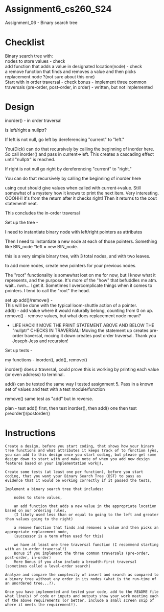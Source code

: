 # Assignment6_cs260_S24
Assignment_06 - Binary search tree  

# Checklist  
Binary search tree with:  
nodes to store values  - check   
add function that adds a value in designated location(node) - check   
a remove function that finds and removes a value and then picks replacement node ?(not sure about this one)    
Start with in order traversal - check
bonus - implement three common traversals (pre-order, post-order, in order) - written, but not implemented    


# Design  

inorder() - in order traversal   

is left/right a nullptr?   

If left is not null, go left by dereferencing "current" to "left."  

You(Dick) can do that recursively by calling the beginning of inorder here. So call inorder() and pass in current->left. This creates a cascading effect until "nullptr" is reached. 

If right is not null go right by dereferencing "current" to "right."  

You can do that recursively by calling the beginning of inorder here

using cout should give values when called with current->value. Still somewhat of a mystery how it knows to print the next item. Very interesting. OOOHH! it's from the return after it checks right! Then it returns to the cout statement! neat.   

This concludes the in-order traversal  


Set up the tree -   

I need to instantiate binary node with left/right pointers as attributes  

Then I need to instantiate a new node at each of those pointers. Something like BIN_node *left = new BIN_node.  

this is a very simple binary tree, with 3 total nodes, and with two leaves.  

to add more nodes, create new pointers for your previous nodes.  

The "root" functionality is somewhat lost on me for now, but I know what it represents, and the purpose. It's more of the "how" that befuddles me atm. wait.. nvm... I get it. Sometimes I overcomplicate things when it comes to pointers. I tend to call the "root" the head.  


set up add()/remove() -  
This will be done with the typical loom-shuttle action of a pointer.  
add() - add value where it would naturally belong, counting from 0 on up.  
remove() - remove values, but what does replacement node mean?   


- LIFE HACK!!! MOVE THE PRINT STATEMENT ABOVE AND BELOW THE "nullptr" CHECKS IN TRAVERSAL! Moving the statement up creates pre-order traversal, mocing it down creates post order traversal. Thank you Joseph Jess and recursion!  


Set up tests -  

my functions - inorder(), add(), remove()  

inorder() does a traversal, could prove this is working by printing each value (or even address) to terminal.  

add() can be tested the same way I tested assignment 5. Pass in a known set of values and test with a test module/function  

remove() same test as "add" but in reverse.  

plan - test add() first, then test inorder(), then add() one then test preorder()/postorder()  





# Instructions  

    Create a design, before you start coding, that shows how your binary tree functions and what attributes it keeps track of to function (yes, you can add to this design once you start coding, but please get some design down to start with and make note of when you add new design features based on your implementation work🙂),  

    Create some tests (at least one per function), before you start coding, that you want your Binary Search Tree (BST) to pass as evidence that it would be working correctly if it passed the tests,  

    Implement a binary search tree that includes:  

        nodes to store values,  

        an add function that adds a new value in the appropriate location based on our ordering rules,
        (I likely used less than or equal to going to the left and greater than values going to the right)  

        a remove function that finds and removes a value and then picks an appropriate replacement node,
        (successor is a term often used for this)  

        we have at least one tree traversal function (I recommend starting with an in-order traversal!)
        Bonus if you implement the three common traversals (pre-order, post-order, in-order)
        More Bonus if you also include a breadth-first traversal (sometimes called a level-order search)  

    Analyze and compare the complexity of insert and search as compared to a binary tree without any order in its nodes (what is the run-time of an unordered tree...?).  

    Once you have implemented and tested your code, add to the README file what line(s) of code or inputs and outputs show your work meeting each of the above requirements (or better, include a small screen snip of where it meets the requirement!).  